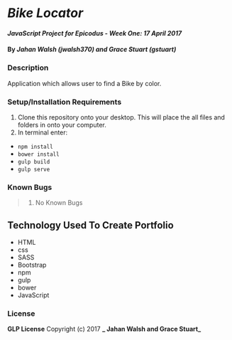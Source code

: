 # _Bike Locator_

#### _JavaScript Project for Epicodus - Week One: 17 April 2017_

#### By _**Jahan Walsh (jwalsh370) and Grace Stuart (gstuart)**_

### Description
Application which allows user to find a Bike by color.


### Setup/Installation Requirements
1. Clone this repository onto your desktop. This will place the all files and folders in onto your computer.
2. In terminal enter:
 * `npm install`
 * `bower install`
 * `gulp build`
 * `gulp serve`

### Known Bugs
> 1. No Known Bugs

## Technology Used To Create Portfolio
* HTML
* css
* SASS
* Bootstrap
* npm
* gulp
* bower
* JavaScript

### License
**GLP License** Copyright (c) 2017 **_ Jahan Walsh and Grace Stuart_**
